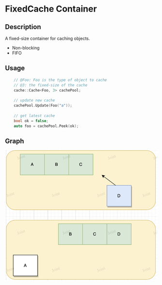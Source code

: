 # FixedCache Container

## Description

A fixed-size container for caching objects.

- Non-blocking
- FIFO

## Usage
```cpp
    // @Foo: Foo is the type of object to cache
    // @3: the fixed-size of the cache
    cache::Cache<Foo, 3> cachePool;

    // update new cache
    cachePool.Update(Foo("a"));

    // get latest cache
    bool ok = false;
    auto foo = cachePool.Peek(ok);
```

## Graph
![graph](./assets/Graph.png)

